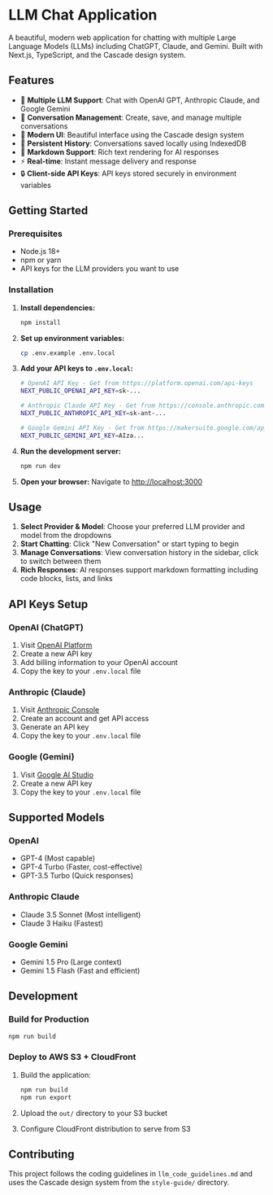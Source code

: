 # LLM Chat Application

A beautiful, modern web application for chatting with multiple Large Language Models (LLMs) including ChatGPT, Claude, and Gemini. Built with Next.js, TypeScript, and the Cascade design system.

## Features

- 🤖 **Multiple LLM Support**: Chat with OpenAI GPT, Anthropic Claude, and Google Gemini
- 💬 **Conversation Management**: Create, save, and manage multiple conversations
- 📱 **Modern UI**: Beautiful interface using the Cascade design system
- 💾 **Persistent History**: Conversations saved locally using IndexedDB
- 📝 **Markdown Support**: Rich text rendering for AI responses
- ⚡ **Real-time**: Instant message delivery and response
- 🔒 **Client-side API Keys**: API keys stored securely in environment variables

## Getting Started

### Prerequisites

- Node.js 18+
- npm or yarn
- API keys for the LLM providers you want to use

### Installation

1. **Install dependencies:**
   ```bash
   npm install
   ```

2. **Set up environment variables:**
   ```bash
   cp .env.example .env.local
   ```

3. **Add your API keys to `.env.local`:**
   ```bash
   # OpenAI API Key - Get from https://platform.openai.com/api-keys
   NEXT_PUBLIC_OPENAI_API_KEY=sk-...

   # Anthropic Claude API Key - Get from https://console.anthropic.com/
   NEXT_PUBLIC_ANTHROPIC_API_KEY=sk-ant-...

   # Google Gemini API Key - Get from https://makersuite.google.com/app/apikey
   NEXT_PUBLIC_GEMINI_API_KEY=AIza...
   ```

4. **Run the development server:**
   ```bash
   npm run dev
   ```

5. **Open your browser:**
   Navigate to [http://localhost:3000](http://localhost:3000)

## Usage

1. **Select Provider & Model**: Choose your preferred LLM provider and model from the dropdowns
2. **Start Chatting**: Click "New Conversation" or start typing to begin
3. **Manage Conversations**: View conversation history in the sidebar, click to switch between them
4. **Rich Responses**: AI responses support markdown formatting including code blocks, lists, and links

## API Keys Setup

### OpenAI (ChatGPT)
1. Visit [OpenAI Platform](https://platform.openai.com/api-keys)
2. Create a new API key
3. Add billing information to your OpenAI account
4. Copy the key to your `.env.local` file

### Anthropic (Claude)
1. Visit [Anthropic Console](https://console.anthropic.com/)
2. Create an account and get API access
3. Generate an API key
4. Copy the key to your `.env.local` file

### Google (Gemini)
1. Visit [Google AI Studio](https://makersuite.google.com/app/apikey)
2. Create a new API key
3. Copy the key to your `.env.local` file

## Supported Models

### OpenAI
- GPT-4 (Most capable)
- GPT-4 Turbo (Faster, cost-effective)
- GPT-3.5 Turbo (Quick responses)

### Anthropic Claude
- Claude 3.5 Sonnet (Most intelligent)
- Claude 3 Haiku (Fastest)

### Google Gemini
- Gemini 1.5 Pro (Large context)
- Gemini 1.5 Flash (Fast and efficient)

## Development

### Build for Production
```bash
npm run build
```

### Deploy to AWS S3 + CloudFront
1. Build the application:
   ```bash
   npm run build
   npm run export
   ```

2. Upload the `out/` directory to your S3 bucket

3. Configure CloudFront distribution to serve from S3

## Contributing

This project follows the coding guidelines in `llm_code_guidelines.md` and uses the Cascade design system from the `style-guide/` directory.
